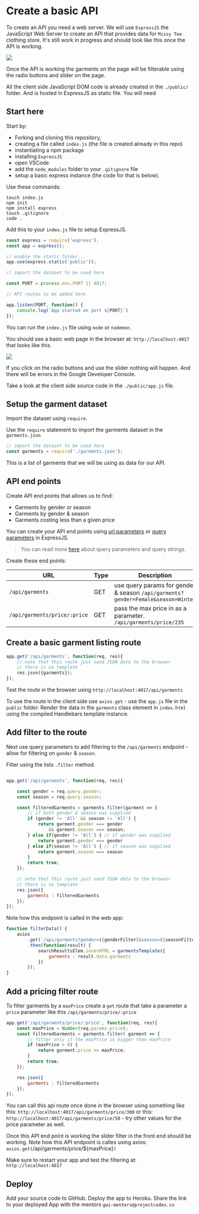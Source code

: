 # Create a basic API

To create an API you need a web server. We will use `ExpressJS` the JavaScript Web Server to create an API that provides data for `Missy Tee` clothing store. It's still work in progress and should look like this once the API is working.

![](./public/images/MissyTee-2.png)

Once the API is working the garments on the page will be filterable using the radio buttons and slider on the page.

All the client side JavaScript DOM code is already created in the `./public/` folder. And is hosted in ExpressJS as static file. You will need

## Start here

Start by:

* Forking and cloning this repository,
* creating a file called `index.js` (the file is created already in this repo)
* instantiating a npm package
* installing `ExpressJS`
* open VSCode
* add the `node_modules` folder to your `.gitignore` file
* setup a basic express instance (the code for that is below).

Use these commands:

```
touch index.js
npm init
npm install express
touch .gitignore
code .
```

Add this to your `index.js` file to setup ExpressJS.

```js
const express = require('express');
const app = express();

// enable the static folder...
app.use(express.static('public'));

// import the dataset to be used here

const PORT = process.env.PORT || 4017;

// API routes to be added here

app.listen(PORT, function() {
	console.log(`App started on port ${PORT}`)
});
```

You can run the `index.js` file using `node` or `nodemon`.

You should see a basic web page in the browser at: `http://localhost:4017` that looks like this.

![](./public/images/MissyTee-1.png)

If you click on the radio buttons and use the slider nothing will happen. And there will be errors in the Google Developer Console.

Take a look at the client side source code in the `./public/app.js` file.

## Setup the garment dataset

Import the dataset using `require`.

Use the `require` statement to import the garments dataset in the `garments.json`

```js
// import the dataset to be used here
const garments = require('./garments.json');
```

This is a list of garments that we will be using as data for our API.

## API end points

Create API end points that allows us to find:

* Garments by gender or season
* Garments by gender & season
* Garments costing less than a given price

You can create your API end points using [url parameters](https://expressjs.com/en/5x/api.html#req.params) or [query parameters]() in ExpressJS.

> You can read more [here](https://localcoder.org/node-js-difference-between-req-query-and-req-params) about query parameters and query strings.

Create these end points:

URL		| Type      | Description
--------|------|------
`/api/garments` | GET| use query params for gender & season `/api/garments?gender=Female&season=Winter`
`/api/garments/price/:price` | GET | pass the max price in as a parameter. `/api/garments/price/235`

## Create a basic garment listing route

```js
app.get('/api/garments', function(req, res){
	// note that this route just send JSON data to the browser
	// there is no template
	res.json({garments});
});
```

Test the route in the browser using `http://localhost:4017/api/garments`

To use the route in the client side use `axios.get` - use the `app.js` file in the `public` folder. Render the data in the `garments` class element in `index.html` using the compiled Handlebars template instance.

## Add filter to the route

Next use query parameters to add filtering to the `/api/garments` endpoint - allow for filtering on `gender` & `season`.

Filter using the lists `.filter` method.

```js

app.get('/api/garments', function(req, res){

	const gender = req.query.gender;
	const season = req.query.season;

	const filteredGarments = garments.filter(garment => {
		// if both gender & season was supplied
		if (gender != 'All' && season != 'All') {
			return garment.gender === gender 
				&& garment.season === season;
		} else if(gender != 'All') { // if gender was supplied
			return garment.gender === gender
		} else if(season != 'All') { // if season was supplied
			return garment.season === season
		}
		return true;
	});

	// note that this route just send JSON data to the browser
	// there is no template
	res.json({ 
		garments : filteredGarments
	});
});
```

Note how this endpoint is called in the web app:

```js
function filterData() {
	axios
		.get(`/api/garments?gender=${genderFilter}&season=${seasonFilter}`)
		.then(function(result) {
			searchResultsElem.innerHTML = garmentsTemplate({
				garments : result.data.garments
			})
		});
}
```

## Add a pricing filter route

To filter garments by a `maxPrice` create a `get` route that take a parameter a `price` parameter like this `/api/garments/price/:price`

```js
app.get('/api/garments/price/:price', function(req, res){
	const maxPrice = Number(req.params.price);
	const filteredGarments = garments.filter( garment => {
		// filter only if the maxPrice is bigger than maxPrice
		if (maxPrice > 0) {
			return garment.price <= maxPrice;
		}
		return true;
	});

	res.json({ 
		garments : filteredGarments
	});
});
```

You can call this api route once done in the browser using something like this: `http://localhost:4017/api/garments/price/300` or this: `http://localhost:4017/api/garments/price/50` - try other values for the price parameter as well.

Once this API end point is working the slider filter in the front end should be working. Note how this API endpoint is calles using axios: `axios.get(`/api/garments/price/${maxPrice}`)`

Make sure to restart your app and test the filtering at: `http://localhost:4017`

## Deploy

Add your source code to GitHub.
Deploy the app to Heroku.
Share the link to your deployed App with the mentors `gwi-mentors@projectcodex.co`
